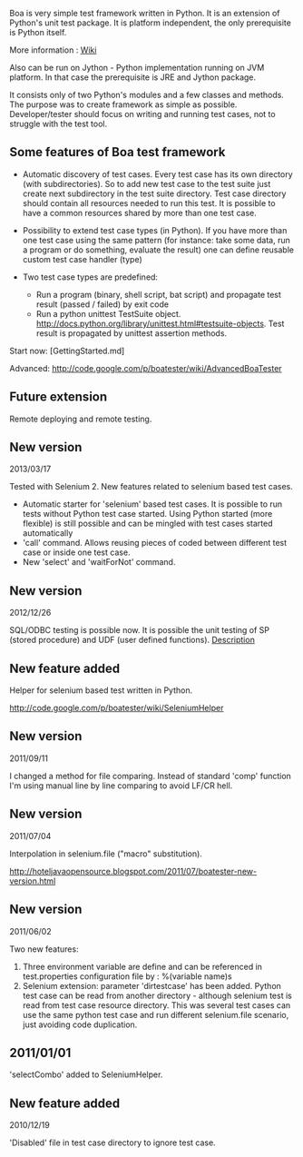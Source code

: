 Boa is very simple test framework written in Python. It is an extension of Python's unit test package. It is platform independent, the only prerequisite is Python itself.

More information : [Wiki](https://github.com/stanislawbartkowski/boatester/wiki)

Also can be run on Jython - Python implementation running on JVM platform. In that case the prerequisite is JRE and Jython package.

It consists only of two Python's modules and a few classes and methods. The purpose was to create framework as simple as possible. Developer/tester should focus on writing and running test cases, not to struggle with the test tool.

## Some features of Boa test framework ##

  * Automatic discovery of test cases. Every test case has its own directory (with subdirectories). So to add new test case to the test suite just create next subdirectory in the test suite directory. Test case directory should contain all resources needed to run this test. It is possible to have a common resources shared by more than one test case.

  * Possibility to extend test case types (in Python). If you have more than one test case using the same pattern (for instance: take some data, run a program or do something, evaluate the result) one can define reusable custom test case handler (type)

  * Two test case types are predefined:
    * Run a program (binary, shell script, bat script) and propagate test result (passed / failed) by exit code
    * Run a python unittest TestSuite object. http://docs.python.org/library/unittest.html#testsuite-objects. Test result is propagated by unittest assertion methods.

Start now: [GettingStarted.md]

Advanced: http://code.google.com/p/boatester/wiki/AdvancedBoaTester

## Future extension ##

Remote deploying and remote testing.

## New version ##
2013/03/17

Tested with Selenium 2.
New features related to selenium based test cases.
* Automatic starter for 'selenium' based test cases. It is possible to run tests without Python test case started. Using Python started (more flexible) is still possible and can be mingled with test cases started automatically
* 'call' command. Allows reusing pieces of coded between different test case or inside one test case.
* New 'select' and 'waitForNot' command.

## New version ##
2012/12/26

SQL/ODBC testing is possible now. It is possible the unit testing of SP (stored procedure) and UDF (user defined functions).
[Description](http://code.google.com/p/boatester/wiki/SqlUnitTesting?ts=1356557332&updated=SqlUnitTesting)

## New feature added ##

Helper for selenium based test written in Python.

http://code.google.com/p/boatester/wiki/SeleniumHelper

## New version ##
2011/09/11

I changed a method for file comparing. Instead of standard 'comp' function I'm using manual line by line comparing to avoid LF/CR hell.

## New version ##
2011/07/04

Interpolation in selenium.file ("macro" substitution).

http://hoteljavaopensource.blogspot.com/2011/07/boatester-new-version.html

## New version ##
2011/06/02

Two new features:

  1. Three environment variable are define and can be referenced in test.properties configuration file by : %(variable name)s
  1. Selenium extension: parameter 'dirtestcase' has been added. Python test case can be read from another directory - although selenium test is read from test case resource directory. This was several test cases can use the same python test case and run different selenium.file scenario, just avoiding code duplication.

## 2011/01/01 ##

'selectCombo' added to SeleniumHelper.


## New feature added ##
2010/12/19

'Disabled' file in test case directory to ignore test case.
